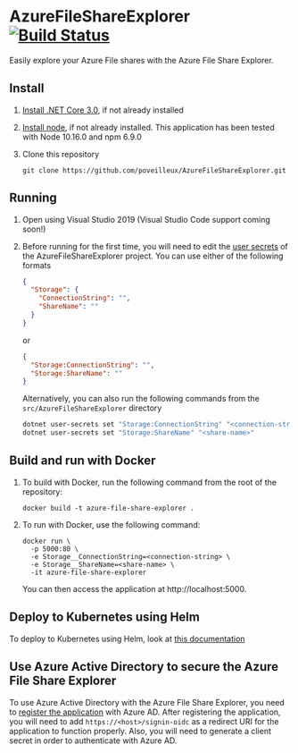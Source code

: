 # AzureFileShareExplorer [![Build Status](https://dev.azure.com/poveilleux/AzureFileStorageExplorer/_apis/build/status/poveilleux.AzureFileShareExplorer?branchName=master)](https://dev.azure.com/poveilleux/AzureFileStorageExplorer/_build/latest?definitionId=1&branchName=master)

Easily explore your Azure File shares with the Azure File Share Explorer.

## Install
1. [Install .NET Core 3.0](https://dotnet.microsoft.com/download/dotnet-core/3.0), if not already installed

2. [Install node](https://nodejs.org/en/), if not already installed. This application has been tested with Node 10.16.0 and npm 6.9.0

3. Clone this repository
   ```
   git clone https://github.com/poveilleux/AzureFileShareExplorer.git
   ```

## Running
1. Open using Visual Studio 2019 (Visual Studio Code support coming soon!)

2. Before running for the first time, you will need to edit the [user secrets](https://docs.microsoft.com/en-us/aspnet/core/security/app-secrets?view=aspnetcore-3.0&tabs=windows) of the AzureFileShareExplorer project. You can use either of the following formats
   ```json
   {
     "Storage": {
	   "ConnectionString": "",
	   "ShareName": ""
	 }
   }
   ```
   or
   ```json
   {
     "Storage:ConnectionString": "",
     "Storage:ShareName": ""
   }
   ```
   Alternatively, you can also run the following commands from the `src/AzureFileShareExplorer` directory
   ```sh
   dotnet user-secrets set "Storage:ConnectionString" "<connection-string>"
   dotnet user-secrets set "Storage:ShareName" "<share-name>"
   ```

## Build and run with Docker
1. To build with Docker, run the following command from the root of the repository:

   ```
   docker build -t azure-file-share-explorer .
   ```

2. To run with Docker, use the following command:

   ```
   docker run \
     -p 5000:80 \
     -e Storage__ConnectionString=<connection-string> \
     -e Storage__ShareName=<share-name> \
     -it azure-file-share-explorer
   ```
   
   You can then access the application at http://localhost:5000.

## Deploy to Kubernetes using Helm
To deploy to Kubernetes using Helm, look at [this documentation](./chart/azure-file-share-explorer)

## Use Azure Active Directory to secure the Azure File Share Explorer
To use Azure Active Directory with the Azure File Share Explorer, you need to [register the application](https://docs.microsoft.com/en-us/azure/active-directory/develop/quickstart-register-app) with Azure AD. After registering the application, you will need to add `https://<host>/signin-oidc` as a redirect URI for the application to function properly. Also, you will need to generate a client secret in order to authenticate with Azure AD.
